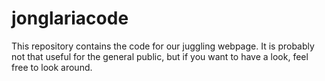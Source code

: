 # jonglariacode

This repository contains the code for our juggling webpage. It is probably not that useful for the general public, but if you want to have a look, feel free to look around.
